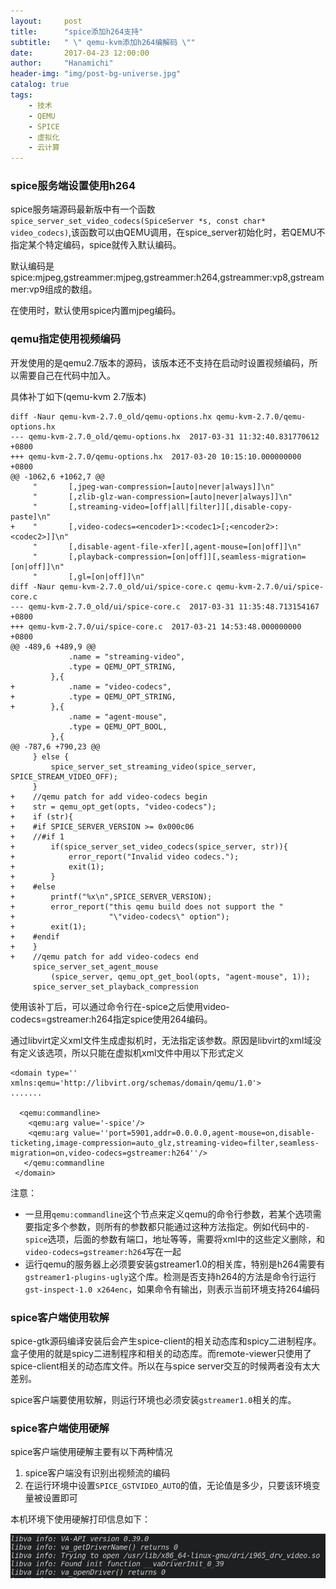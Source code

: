 ```yaml
---
layout:     post
title:      "spice添加h264支持"
subtitle:   " \" qemu-kvm添加h264编解码 \""
date:       2017-04-23 12:00:00
author:     "Hanamichi"
header-img: "img/post-bg-universe.jpg"
catalog: true
tags:
    - 技术
    - QEMU
    - SPICE
    - 虚拟化
    - 云计算
---
```



### spice服务端设置使用h264

spice服务端源码最新版中有一个函数`spice_server_set_video_codecs(SpiceServer *s, const char* video_codecs)`,该函数可以由QEMU调用，在spice_server初始化时，若QEMU不指定某个特定编码，spice就传入默认编码。

默认编码是spice:mjpeg,gstreammer:mjpeg,gstreammer:h264,gstreammer:vp8,gstreammer:vp9组成的数组。

在使用时，默认使用spice内置mjpeg编码。

### qemu指定使用视频编码

开发使用的是qemu2.7版本的源码，该版本还不支持在启动时设置视频编码，所以需要自己在代码中加入。

具体补丁如下(qemu-kvm 2.7版本)

```
diff -Naur qemu-kvm-2.7.0_old/qemu-options.hx qemu-kvm-2.7.0/qemu-options.hx
--- qemu-kvm-2.7.0_old/qemu-options.hx	2017-03-31 11:32:40.831770612 +0800
+++ qemu-kvm-2.7.0/qemu-options.hx	2017-03-20 10:15:10.000000000 +0800
@@ -1062,6 +1062,7 @@
     "       [,jpeg-wan-compression=[auto|never|always]]\n"
     "       [,zlib-glz-wan-compression=[auto|never|always]]\n"
     "       [,streaming-video=[off|all|filter]][,disable-copy-paste]\n"
+    "       [,video-codecs=<encoder1>:<codec1>[;<encoder2>:<codec2>]]\n"
     "       [,disable-agent-file-xfer][,agent-mouse=[on|off]]\n"
     "       [,playback-compression=[on|off]][,seamless-migration=[on|off]]\n"
     "       [,gl=[on|off]]\n"
diff -Naur qemu-kvm-2.7.0_old/ui/spice-core.c qemu-kvm-2.7.0/ui/spice-core.c
--- qemu-kvm-2.7.0_old/ui/spice-core.c	2017-03-31 11:35:48.713154167 +0800
+++ qemu-kvm-2.7.0/ui/spice-core.c	2017-03-21 14:53:48.000000000 +0800
@@ -489,6 +489,9 @@
             .name = "streaming-video",
             .type = QEMU_OPT_STRING,
         },{
+            .name = "video-codecs",
+            .type = QEMU_OPT_STRING, 
+        },{
             .name = "agent-mouse",
             .type = QEMU_OPT_BOOL,
         },{
@@ -787,6 +790,23 @@
     } else {
         spice_server_set_streaming_video(spice_server, SPICE_STREAM_VIDEO_OFF);
     }
+    //qemu patch for add video-codecs begin
+    str = qemu_opt_get(opts, "video-codecs");
+    if (str){
+    #if SPICE_SERVER_VERSION >= 0x000c06
+    //#if 1
+        if(spice_server_set_video_codecs(spice_server, str)){
+            error_report("Invalid video codecs.");
+            exit(1);
+        }
+    #else
+        printf("%x\n",SPICE_SERVER_VERSION);
+        error_report("this qemu build does not support the "
+                     "\"video-codecs\" option");
+        exit(1);
+    #endif
+    }
+    //qemu patch for add video-codecs end
     spice_server_set_agent_mouse
         (spice_server, qemu_opt_get_bool(opts, "agent-mouse", 1));
     spice_server_set_playback_compression

```

使用该补丁后，可以通过命令行在-spice之后使用video-codecs=gstreamer:h264指定spice使用264编码。

通过libvirt定义xml文件生成虚拟机时，无法指定该参数。原因是libvirt的xml域没有定义该选项，所以只能在虚拟机xml文件中用以下形式定义
```
<domain type='' xmlns:qemu='http://libvirt.org/schemas/domain/qemu/1.0'>
.......

  <qemu:commandline>
    <qemu:arg value='-spice'/>
    <qemu:arg value=''port=5901,addr=0.0.0.0,agent-mouse=on,disable-ticketing,image-compression=auto_glz,streaming-video=filter,seamless-migration=on,video-codecs=gstreamer:h264''/>
   </qemu:commandline
 </domain>
```

注意：
* 一旦用`qemu:commandline`这个节点来定义qemu的命令行参数，若某个选项需要指定多个参数，则所有的参数都只能通过这种方法指定。例如代码中的`-spice`选项，后面的参数有端口，地址等等，需要将xml中的这些定义删除，和`video-codecs=gstreamer:h264`写在一起
* 运行qemu的服务器上必须要安装gstreamer1.0的相关库，特别是h264需要有`gstreamer1-plugins-ugly`这个库。检测是否支持h264的方法是命令行运行`gst-inspect-1.0 x264enc`，如果命令有输出，则表示当前环境支持264编码

### spice客户端使用软解

spice-gtk源码编译安装后会产生spice-client的相关动态库和spicy二进制程序。盒子使用的就是spicy二进制程序和相关的动态库。而remote-viewer只使用了spice-client相关的动态库文件。所以在与spice server交互的时候两者没有太大差别。

spice客户端要使用软解，则运行环境也必须安装`gstreamer1.0`相关的库。

### spice客户端使用硬解

spice客户端使用硬解主要有以下两种情况
1. spice客户端没有识别出视频流的编码
2. 在运行环境中设置`SPICE_GSTVIDEO_AUTO`的值，无论值是多少，只要该环境变量被设置即可

本机环境下使用硬解打印信息如下：

![硬解打印信息](https://github.com/x893675/MarkDownPhotos/raw/master/vaapi_normol.png)